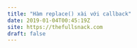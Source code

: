 ```yaml
---
title: "Hàm replace() xài với callback"
date: 2019-01-04T00:45:19Z
site: https://thefullsnack.com
draft: false
---
```

